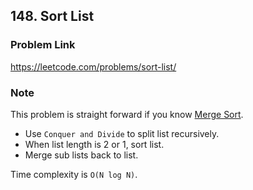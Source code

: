 ## 148. Sort List

### Problem Link 
https://leetcode.com/problems/sort-list/

### Note
This problem is straight forward if you know [Merge Sort](https://en.wikipedia.org/wiki/Merge_sort).

- Use `Conquer and Divide` to split list recursively.
- When list length is 2 or 1, sort list.
- Merge sub lists back to list.

Time complexity is `O(N log N)`.
